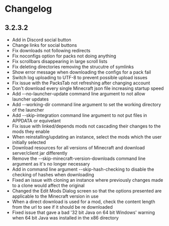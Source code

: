 # Changelog

## 3.2.3.2
- Add in Discord social button
- Change links for social buttons
- Fix downloads not following redirects
- Fix noconfigs option for packs not doing anything
- Fix scrollbars disappearing in large scroll lists
- Fix deleting directories removing the strucutre of symlinks
- Show error message when downloading the configs for a pack fail
- Switch log uploading to UTF-8 to prevent possible upload issues
- Fix issue with the PacksTab not refreshing after changing account
- Don't download every single Minecraft json file increasing startup speed
- Add --no-launcher-update command line argument to not allow launcher updates
- Add --working-dir command line argument to set the working directory of the launcher
- Add --skip-integration command line argument to not put files in APPDATA or equivelant
- Fix issue with linked/depends mods not cascading their changes to the mods they enable
- When reinstalling/updating an instance, select the mods which the user initially selected
- Download resources for all versions of Minecraft and download server/client jar differently
- Remove the --skip-minecraft-version-downloads command line argument as it's no longer necessary
- Add in command line argument --skip-hash-checking to disable the checking of hashes when downloading
- Fixed an issue with cloning an instance where previously changes made to a clone would affect the original
- Changed the Edit Mods Dialog screen so that the options presented are applicable to the Minecraft version in use
- When a direct download is used for a mod, check the content length from the url to see if it should be re downloaded
- Fixed issue that gave a bad '32 bit Java on 64 bit Windows' warning when 64 bit Java was installed in the x86 directory